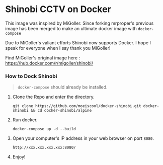 # Shinobi CCTV on Docker

This image was inspired by MiGoller. Since forking mrproper's previous image has been merged to make an ultimate docker image with `docker-compose`

Due to MiGoller's valiant efforts Shinobi now supports Docker. I hope I speak for everyone when I say thank you MiGoller!

Find MiGoller's original image here : https://hub.docker.com/r/migoller/shinobi/

### How to Dock Shinobi

>  `docker-compose` should already be installed.

1. Clone the Repo and enter the directory.
    ```
    git clone https://github.com/moeiscool/docker-shinobi.git docker-shinobi && cd docker-shinobi/alpine
    ```

2. Run docker.
    ```
    docker-compose up -d --build
    ```
    
3. Open your computer's IP address in your web browser on port `8080`.
    ```
    http://xxx.xxx.xxx.xxx:8080/
    ```    
4. Enjoy!